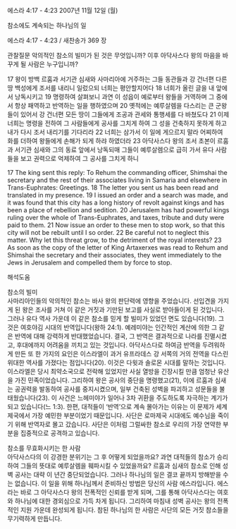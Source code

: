 에스라 4:17 - 4:23 
2007년 11월 12일 (월)

참소에도 계속되는 하나님의 일



에스라 4:17 - 4:23 / 새찬송가 369 장


관찰질문
악의적인 참소의 빌미가 된 것은 무엇입니까? 
이후 아닥사스다 왕의 마음을 바꾸게 될 사람은 누구입니까? 

17 왕이 방백 르훔과 서기관 심새와 사마리아에 거주하는 그들 동관들과 강 건너편 다른 땅 백성에게 조서를 내리니 일렀으되 너희는 평안할지어다 18 너희가 올린 글을 내 앞에서 낭독시키고 19 명령하여 살펴보니 과연 이 성읍이 예로부터 왕들을 거역하며 그 중에서 항상 패역하고 반역하는 일을 행하였으며 20 옛적에는 예루살렘을 다스리는 큰 군왕들이 있어서 강 건너편 모든 땅이 그들에게 조공과 관세와 통행세를 다 바쳤도다 21 이제 너희는 명령을 전하여 그 사람들에게 공사를 그치게 하여 그 성을 건축하지 못하게 하고 내가 다시 조서 내리기를 기다리라 22 너희는 삼가서 이 일에 게으르지 말라 어찌하여 화를 더하여 왕들에게 손해가 되게 하랴 하였더라 
23 아닥사스다 왕의 조서 초본이 르훔과 서기관 심새와 그의 동료 앞에서 낭독되매 그들이 예루살렘으로 급히 가서 유다 사람들을 보고 권력으로 억제하여 그 공사를 그치게 하니  

17 The king sent this reply: To Rehum the commanding officer, Shimshai the secretary and the rest of their associates living in Samaria and elsewhere in Trans-Euphrates: Greetings. 18 The letter you sent us has been read and translated in my presence. 19 I issued an order and a search was made, and it was found that this city has a long history of revolt against kings and has been a place of rebellion and sedition. 
20 Jerusalem has had powerful kings ruling over the whole of Trans-Euphrates, and taxes, tribute and duty were paid to them. 21 Now issue an order to these men to stop work, so that this city will not be rebuilt until I so order. 22 Be careful not to neglect this matter. Why let this threat grow, to the detriment of the royal interests? 23 As soon as the copy of the letter of King Artaxerxes was read to Rehum and Shimshai the secretary and their associates, they went immediately to the Jews in Jerusalem and compelled them by force to stop.

해석도움





참소의 빌미  
사마리아인들의 악의적인 참소는 바사 왕의 판단력에 영향을 주었습니다. 선입견을 가지게 된 왕은 조사를 거쳐 이 같은 거짓과 기만된 보고를 사실로 받아들이게 된 것입니다. 그러나 유다 역사 가운데 이 같은 참소를 믿게 할 빌미가 있었던 면도 있습니다(19). 그것은 여호야김 시대의 반역입니다(왕하 24:1). 예레미야는 인간적인 계산에 의한 그 같은 반역에 대해 강력하게 반대했었습니다. 결국, 그 반역은 결과적으로 나라를 진멸시켰고, 후대에까지 어려움을 끼치고 있는 것입니다. 아닥사스다로 하여금 반역을 두려워하게 만든 또 한 가지의 요인은 이스라엘이 과거 유프라데스 강 서쪽의 거의 전역을 다스린 위대한 역사를 가졌다는 점입니다(20). 이것은 다윗과 솔로몬 시대를 말하는 것입니다. 이스라엘은 당시 최약소국으로 전락해 있었지만 사실 열방을 긴장시킬 만큼 엄청난 유산을 가진 민족이었습니다. 그리하여 왕은 공사의 중단을 명령했고(21), 이에 르훔과 심새는 공권력을 발동하여 공사를 중지시켰으며, 일부 건축된 성벽을 파괴하고 성문들을 불태웠습니다(23). 이 사건은 느헤미야가 일어나 3차 귀환을 주도하도록 자극하는 계기가 되고 있습니다(느 1:3). 한편, 대적들이 ‘반역’으로 계속 몰아가는 이유는 이 문제가 세계제국에서 가장 예민한 부분이었기 때문입니다. 사단은 로마제국 시대에도 예수님을 죽이기 위해 반역자로 몰고 갔습니다. 사단은 이처럼 그럴싸한 참소로 우리의 가장 연약한 부분을 집중적으로 공격하고 있습니다.    

참소를 무효화시키는 한 사람  
아닥사스다의 이 강경한 분위기는 그 후 어떻게 되었을까요? 과연 대적들의 참소가 승리하여 그들의 뜻대로 예루살렘을 훼파시킬 수 있었을까요? 르훔과 심새의 참소로 인해 성벽 공사는 대략 이 년간 중단되었습니다. 그러나 하나님의 일은 결코 끝까지 방해받을 수는 없습니다. 이 일을 위해 하나님께서 준비하신 방법은 당신의 사람 에스라입니다. 에스라는 바로 그 아닥사스다 왕의 전폭적인 신뢰를 받게 되며, 그를 통해 아닥사스다는 여호와 하나님에 대한 경외심으로 가득 차게 됩니다. 그리하여 마침내 성벽 공사는 왕의 전폭적인 지원 가운데 완성되게 됩니다. 참된 하나님의 한 사람은 사단의 모든 거짓 참소들을 무기력하게 만듭니다.